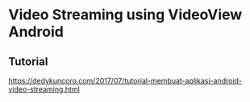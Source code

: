 # Video Streaming using VideoView Android

## Tutorial ##
https://dedykuncoro.com/2017/07/tutorial-membuat-aplikasi-android-video-streaming.html